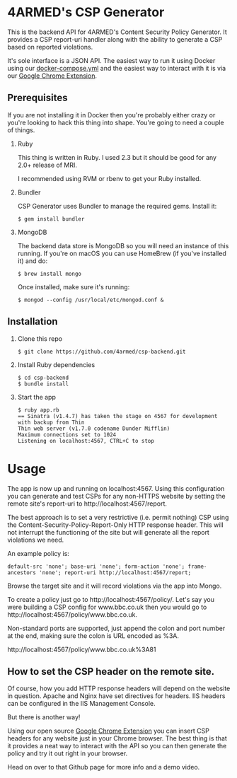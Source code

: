 # 4ARMED's CSP Generator

This is the backend API for 4ARMED's Content Security Policy Generator. It provides a CSP report-uri handler along with the ability to generate a CSP based on reported violations.

It's sole interface is a JSON API. The easiest way to run it using Docker using our [docker-compose.yml](https://github.com/4armed/csp-generator) and the easiest way to interact with it is via our [Google Chrome Extension](https://github.com/4armed/csp-generator-extension).

## Prerequisites

If you are not installing it in Docker then you're probably either crazy or you're looking to hack this thing into shape. You're going to need a couple of things.

1. Ruby

   This thing is written in Ruby. I used 2.3 but it should be good for any 2.0+ release of MRI.

   I recommended using RVM or rbenv to get your Ruby installed.

2. Bundler

   CSP Generator uses Bundler to manage the required gems. Install it:

   ```shell
   $ gem install bundler
   ```

3. MongoDB

   The backend data store is MongoDB so you will need an instance of this running. If you're on macOS you can use HomeBrew (if you've installed it) and do:

   ```shell
   $ brew install mongo
   ```

   Once installed, make sure it's running:

   ```shell
   $ mongod --config /usr/local/etc/mongod.conf &
   ```

## Installation

1. Clone this repo

   ```shell
   $ git clone https://github.com/4armed/csp-backend.git
   ```

2. Install Ruby dependencies

   ```shell
   $ cd csp-backend
   $ bundle install
   ```

3. Start the app

   ```shell
   $ ruby app.rb
   == Sinatra (v1.4.7) has taken the stage on 4567 for development with backup from Thin
   Thin web server (v1.7.0 codename Dunder Mifflin)
   Maximum connections set to 1024
   Listening on localhost:4567, CTRL+C to stop
   ```

# Usage

The app is now up and running on localhost:4567. Using this configuration you can generate and test CSPs for any non-HTTPS website by setting the remote site's report-uri to http://localhost:4567/report.

The best approach is to set a very restrictive (i.e. permit nothing) CSP using the Content-Security-Policy-Report-Only HTTP response header. This will not interrupt the functioning of the site but will generate all the report violations we need.

An example policy is:

```
default-src 'none'; base-uri 'none'; form-action 'none'; frame-ancestors 'none'; report-uri http://localhost:4567/report;
```

Browse the target site and it will record violations via the app into Mongo.

To create a policy just go to http://localhost:4567/policy/<url of site>. Let's say you were building a CSP config for w<span>ww.bbc.co</span>.uk then you would go to http://localhost:4567/policy/<span>ww</span>w.bbc.co.uk. 

Non-standard ports are supported, just append the colon and port number at the end, making sure the colon is URL encoded as %3A.

http://localhost:4567/policy/w<span>ww.bb</span>c.co.uk%3A81

## How to set the CSP header on the remote site.

Of course, how you add HTTP response headers will depend on the website in question. Apache and Nginx have set directives for headers. IIS headers can be configured in the IIS Management Console.

But there is another way!

Using our open source [Google Chrome Extension](https://github.com/4armed/csp-generator-extension) you can insert CSP headers for any website just in your Chrome browser. The best thing is that it provides a neat way to interact with the API so you can then generate the policy and try it out right in your browser.

Head on over to that Github page for more info and a demo video.
